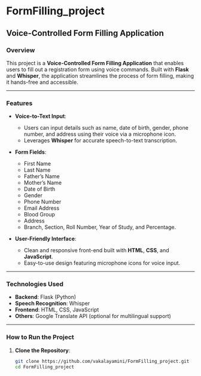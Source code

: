 # FormFilling_project

## Voice-Controlled Form Filling Application

### Overview
This project is a **Voice-Controlled Form Filling Application** that enables users to fill out a registration form using voice commands. Built with **Flask** and **Whisper**, the application streamlines the process of form filling, making it hands-free and accessible. 

---

### Features

- **Voice-to-Text Input**:
  - Users can input details such as name, date of birth, gender, phone number, and address using their voice via a microphone icon.
  - Leverages **Whisper** for accurate speech-to-text transcription.
  
- **Form Fields**:
  - First Name
  - Last Name
  - Father’s Name
  - Mother’s Name
  - Date of Birth
  - Gender
  - Phone Number
  - Email Address
  - Blood Group
  - Address
  - Branch, Section, Roll Number, Year of Study, and Percentage.

- **User-Friendly Interface**:
  - Clean and responsive front-end built with **HTML**, **CSS**, and **JavaScript**.
  - Easy-to-use design featuring microphone icons for voice input.

---

### Technologies Used

- **Backend**: Flask (Python)
- **Speech Recognition**: Whisper
- **Frontend**: HTML, CSS, JavaScript
- **Others**: Google Translate API (optional for multilingual support)

---

### How to Run the Project

1. **Clone the Repository**:
   ```bash
   git clone https://github.com/vakalayamini/FormFilling_project.git
   cd FormFilling_project
